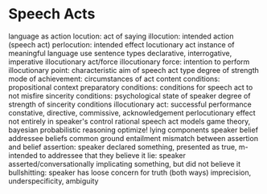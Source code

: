 # Speech Acts
language as action
	locution: act of saying
	illocution: intended action (speech act)
	perlocution: intended effect
locutionary act
	instance of meaningful language use
sentence types
	declarative, interrogative, imperative
illocutionary act/force
	illocutionary force: intention to perform
		illocutionary point: characteristic aim of speech act type
		degree of strength
		mode of achievement: circumstances of act
		content conditions: propositional context
		preparatory conditions: conditions for speech act to not misfire
		sincerity conditions: psychological state of speaker
		degree of strength of sincerity conditions
	illocutionary act: successful performance
		constative, directive, commissive, acknowledgement
perlocutionary effect
	not entirely in speaker's control
rational speech act models
	game theory, bayesian probabilistic reasoning
	optimize!
lying
	components
		speaker belief
		addressee beliefs
		common ground
		entailment
	mismatch between assertion and belief
		assertion: speaker declared something, presented as true, m-intended to addressee that they believe it
		lie: speaker asserted/conversationally implicating something, but did not believe it
	bullshitting: speaker has loose concern for truth (both ways)
	imprecision, underspecificity, ambiguity